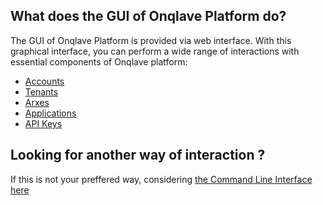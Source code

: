 ## **What does the GUI of Onqlave Platform do?**

The GUI of Onqlave Platform is provided via web interface.
With this graphical interface, you can perform a wide range of interactions with essential components of Onqlave platform:

- [Accounts](../platform/account)
- [Tenants](../platform/access)
- [Arxes](../administration/arx)
- [Applications](../administration/application)
- [API Keys](../administration/apikey)

<recorded GIF here>


## **Looking for another way of interaction ?**

If this is not your preffered way, considering [the Command Line Interface here](../cli-guide/overview-cli.md)